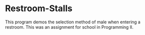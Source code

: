 # Restroom-Stalls


This program demos the selection method of male when entering a restroom. This was
an assignment for school in Programming II.

 
